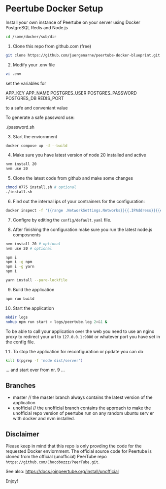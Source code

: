 # Peertube Docker Setup

Install your own instance of Peertube on your server using Docker PostgreSQL Redis and Node.js

```bash
cd /some/docker/sub/dir
````

1. Clone this repo from github.com (free)

```bash
git clone https://github.com/juergenarne/peertube-docker-blueprint.git .
`````

2. Modify your .env file

```bash
vi .env
````

set the variables for

APP_KEY
APP_NAME
POSTGRES_USER
POSTGRES_PASSWORD
POSTGRES_DB
REDIS_PORT

to a safe and conveniant value

To generate a safe password use:

./password.sh

3. Start the enviornment

```bash
docker compose up -d --build
````

4. Make sure you have latest version of node 20 installed and active

```bash
nvm install 20
nvm use 20
````

5. Clone the latest code from github and make some changes

```bash
chmod 0775 install.sh # optional
./install.sh
````

6. Find out the internal ips of your contrainers for the configuration:

```bash
docker inspect -f '{{range .NetworkSettings.Networks}}{{.IPAddress}}{{end}}' ptb-postgres
````

7. Configre by editing the `config/default.yaml` file.

8. After finishing the configuration make sure you run the latest node.js composnents

```bash
nvm install 20 # optional
nvm use 20 # optional

npm i
npm i -g npm 
npm i -g yarn
npm i

yarn install --pure-lockfile
````

9. Build the application

```bash
npm run build
````

10. Start the application

```bash
mkdir logs
nohup npm run start > logs/peertube.log 2>&1 &
````

To be able to call your application over the web you need to use an nginx proxy to redirect your url to `127.0.0.1:9000` or whatever port you have set in the config file.

11. To stop the application for reconfiguration or ppdate you can do

```bash
kill $(pgrep -f 'node dist/server') 
````

... and start over from nr. 9 ...

## Branches

- master // the master branch always contains the latest version of the application
- unofficial // the unofficial branch contains the approach to make the unofficial repo version of peertube run on any random ubuntu serv er with docker and nvm installed.

## Disclaimer

Please keep in mind that this repo is only provding the code for the requested Docker enviornment. The official source code for Peertube is cloned from the official (unofficial) PeerTube repo `https://github.com/Chocobozzz/PeerTube.git`.

See also: <https://docs.joinpeertube.org/install/unofficial>

Enjoy!
